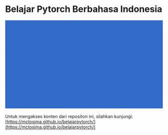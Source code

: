 # Belajar Pytorch Berbahasa Indonesia

<div align="center">
<img src="https://raw.githubusercontent.com/mctosima/belajarpytorch/main/assets/Homebanner1080.gif" width="1080"/>
</div>


Untuk mengakses konten dari repositori ini, silahkan kunjungi:
[https://mctosima.github.io/belajarpytorch/](https://mctosima.github.io/belajarpytorch/)

